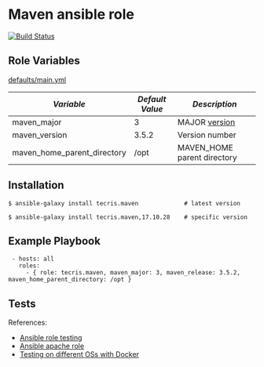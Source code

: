 # Maven ansible role


[![Build Status](https://travis-ci.org/tecris/ansible-maven.svg?branch=master)](https://travis-ci.org/tecris/ansible-maven)


Role Variables
--------------

[defaults/main.yml](defaults/main.yml)

|*Variable*  | *Default Value* |*Description* |
| --- | --- | --- |
| maven_major | 3 | MAJOR [version](http://semver.org/) |
| maven_version | 3.5.2 | Version number|
| maven_home_parent_directory | /opt | MAVEN_HOME parent directory|

Installation
------------

 `$ ansible-galaxy install tecris.maven             # latest version`
 
 `$ ansible-galaxy install tecris.maven,17.10.28    # specific version`

Example Playbook
----------------
```
 - hosts: all
   roles:
     - { role: tecris.maven, maven_major: 3, maven_release: 3.5.2, maven_home_parent_directory: /opt }
```
Tests
-----
References:
 - [Ansible role testing](http://www.jeffgeerling.com/blog/testing-ansible-roles-travis-ci-github)
 - [Ansible apache role](https://github.com/geerlingguy/ansible-role-apache)
 - [Testing on different OSs with Docker](https://www.jeffgeerling.com/blog/2016/how-i-test-ansible-configuration-on-7-different-oses-docker)
